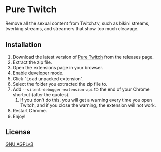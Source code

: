 # Pure Twitch
Remove all the sexual content from Twitch.tv, such as bikini streams, twerking streams, and streamers that show too much cleavage.

## Installation
1. Download the latest version of [Pure Twitch](https://github.com/Atlas7005/puretwitch/releases/latest) from the releases page.
2. Extract the zip file.
3. Open the extensions page in your browser.
4. Enable developer mode.
5. Click "Load unpacked extension".
6. Select the folder you extracted the zip file to.
7. Add `--silent-debugger-extension-api` to the end of your Chrome shortcut (after the quotes).
   1. If you don't do this, you will get a warning every time you open Twitch, and if you close the warning, the extension will not work.
8. Restart Chrome.
9. Enjoy!

## License
[GNU AGPLv3](https://choosealicense.com/licenses/agpl-3.0/)